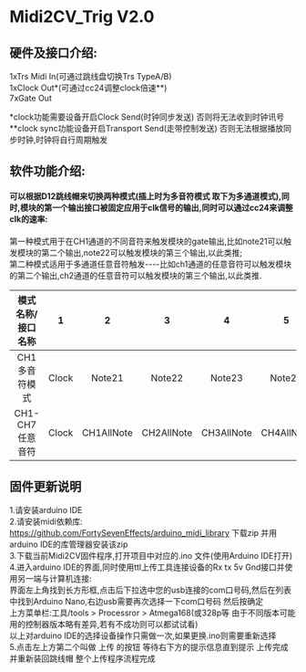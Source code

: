 # Midi2CV_Trig V2.0  

## 硬件及接口介绍:  

1xTrs Midi In(可通过跳线盘切换Trs TypeA/B)  
1xClock Out*(可通过cc24调整clock倍速**)  
7xGate Out

*clock功能需要设备开启Clock Send(时钟同步发送)  否则将无法收到时钟讯号  
**clock sync功能设备开启Transport Send(走带控制发送) 否则无法根据播放同步时钟,时钟将自行周期触发  

## 软件功能介绍:   
#### 可以根据D12跳线帽来切换两种模式(插上时为多音符模式 取下为多通道模式),同时,模块的第一个输出接口被固定应用于clk信号的输出,同时可以通过cc24来调整clk的速率:  
第一种模式用于在CH1通道的不同音符来触发模块的gate输出,比如note21可以触发模块的第二个输出,note22可以触发模块的第三个输出,以此类推;  
第二种模式适用于多通道任意音符触发----比如ch1通道的任意音符可以触发模块的第二个输出,ch2通道的任意音符可以触发模块的第三个输出,以此类推.

|模式名称/接口名称|1|2|3|4|5|6|7|8|
|:-------------:|:-------:|:-------:|:-------:|:-------:|:-------:|:-------:|:-------:|:-------:|
|CH1多音符模式|Clock|Note21|Note22|Note23|Note24|Note25|Note26|Note27|
|CH1-CH7任意音符|Clock|CH1AllNote|CH2AllNote|CH3AllNote|CH4AllNote|CH5AllNote|CH6AllNote|CH7AllNote|   


## 固件更新说明  
1.请安装arduino IDE  
2.请安装midi依赖库: https://github.com/FortySevenEffects/arduino_midi_library 下载zip 并用arduino IDE的库管理器安装该zip  
3.下载当前Midi2CV固件程序,打开项目中对应的.ino 文件(使用Arduino IDE打开)  
4.进入arduino IDE的界面,同时使用ttl上传工具连接设备的Rx tx 5v Gnd接口并使用另一端与计算机连接:  
界面左上角找到长方形框,点击后下拉选中您的usb连接的com口号码,然后在列表中找到Arduino Nano,右边usb需要再次选择一下com口号码 然后按确定  
上方菜单栏:工具/tools > Processror > Atmega168(或328p等 由于不同版本可能用的控制器版本略有差异,若有不成功则可以都试试看)  
以上对arduino IDE的选择设备操作只需做一次,如果更换.ino则需要重新选择  
5.点击左上方第二个叫做 上传 的按钮 等待右下方的提示信息直到提示 上传完成 并重新装回跳线帽 整个上传程序流程完成  






